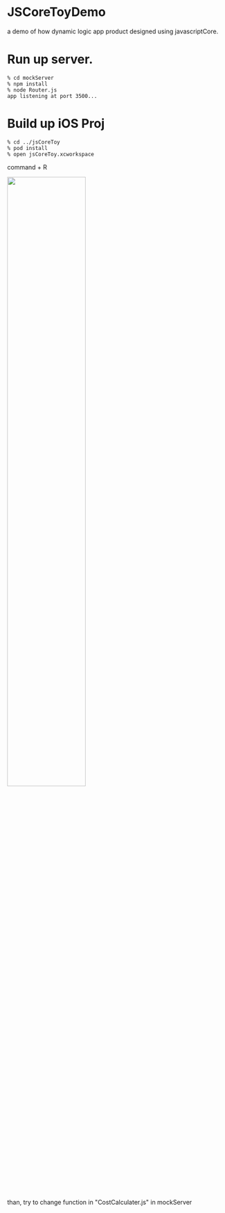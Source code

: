 # JSCoreToyDemo
a demo of how dynamic logic app product designed using javascriptCore.

# Run up server.
```
% cd mockServer
% npm install
% node Router.js
app listening at port 3500...
```

# Build up iOS Proj
```
% cd ../jsCoreToy
% pod install
% open jsCoreToy.xcworkspace
```
command + R

<img src="https://drive.google.com/uc?export=view&id=12BR8la6fuOA-GToIoDunW_CNwgRBxvNH" width="60%">

than, try to change function in "CostCalculater.js" in mockServer
